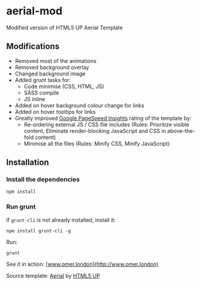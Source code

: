 aerial-mod
==========

Modified version of HTML5 UP Aerial Template

## Modifications

* Removed most of the animations
* Removed background overlay
* Changed background image
* Added grunt tasks for:
  * Code minimise (CSS, HTML, JS)
  * SASS compile
  * JS inline
* Added on hover background colour change for links
* Added on hover tooltips for links
* Greatly improved [Google PageSpeed Insights](https://developers.google.com/speed/pagespeed/insights/) rating of the template by:
  * Re-ordering external JS / CSS file includes (Rules: Prioritize visible content, Eliminate render-blocking JavaScript and CSS in above-the-fold content)
  * Minimise all the files (Rules: Minify CSS, Minify JavaScript)

## Installation

### Install the dependencies

```
npm install
```

### Run grunt

If `grunt-cli` is not already installed, install it:

```
npm install grunt-cli -g
```

Run:
```
grunt
```

See it in action:
[www.omer.london](http://www.omer.london)

Source template: [Aerial](http://html5up.net/uploads/demos/aerial/)
by [HTML5 UP](http://html5up.net/)
